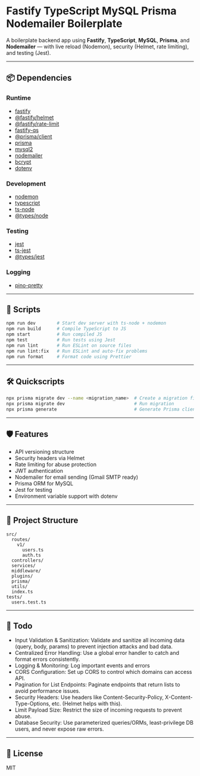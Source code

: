 # Fastify TypeScript MySQL Prisma Nodemailer Boilerplate

A boilerplate backend app using **Fastify**, **TypeScript**, **MySQL**, **Prisma**, and **Nodemailer** — with live reload (Nodemon), security (Helmet, rate limiting), and testing (Jest).

---

## 📦 Dependencies

### Runtime
- [fastify](https://www.fastify.io/)
- [@fastify/helmet](https://github.com/fastify/fastify-helmet)
- [@fastify/rate-limit](https://github.com/fastify/fastify-rate-limit)
- [fastify-qs](https://github.com/fastify/fastify-qs)
- [@prisma/client](https://www.prisma.io/)
- [prisma](https://www.prisma.io/)
- [mysql2](https://github.com/sidorares/node-mysql2)
- [nodemailer](https://nodemailer.com/about/)
- [bcrypt](https://github.com/kelektiv/node.bcrypt.js)
- [dotenv](https://github.com/motdotla/dotenv)

### Development
- [nodemon](https://nodemon.io/)
- [typescript](https://www.typescriptlang.org/)
- [ts-node](https://typestrong.org/ts-node/)
- [@types/node](https://www.npmjs.com/package/@types/node)

### Testing
- [jest](https://jestjs.io/)
- [ts-jest](https://kulshekhar.github.io/ts-jest/)
- [@types/jest](https://www.npmjs.com/package/@types/jest)

### Logging
- [pino-pretty](https://github.com/pinojs/pino-pretty)

---

## 🚀 Scripts

```bash
npm run dev        # Start dev server with ts-node + nodemon
npm run build      # Compile TypeScript to JS
npm start          # Run compiled JS
npm test           # Run tests using Jest
npm run lint       # Run ESLint on source files
npm run lint:fix   # Run ESLint and auto-fix problems
npm run format     # Format code using Prettier
```

---

## 🛠️ Quickscripts

```bash
npx prisma migrate dev --name <migration_name>  # Create a migration file
npx prisma migrate dev                          # Run migration
npx prisma generate                             # Generate Prisma client
```

---

## 🛡️ Features

- API versioning structure
- Security headers via Helmet
- Rate limiting for abuse protection
- JWT authentication
- Nodemailer for email sending (Gmail SMTP ready)
- Prisma ORM for MySQL
- Jest for testing
- Environment variable support with dotenv

---

## 📁 Project Structure

```
src/
  routes/
    v1/
      users.ts
      auth.ts
  controllers/
  services/
  middleware/
  plugins/
  prisma/
  utils/
  index.ts
tests/
  users.test.ts
```

---

## 🔨 Todo

- Input Validation & Sanitization: Validate and sanitize all incoming data (query, body, params) to prevent injection attacks and bad data.
- Centralized Error Handling: Use a global error handler to catch and format errors consistently.
- Logging & Monitoring: Log important events and errors
- CORS Configuration: Set up CORS to control which domains can access API.
- Pagination for List Endpoints: Paginate endpoints that return lists to avoid performance issues.
- Security Headers: Use headers like Content-Security-Policy, X-Content-Type-Options, etc. (Helmet helps with this).
- Limit Payload Size: Restrict the size of incoming requests to prevent abuse.
- Database Security: Use parameterized queries/ORMs, least-privilege DB users, and never expose raw errors.

---

## 📄 License

MIT